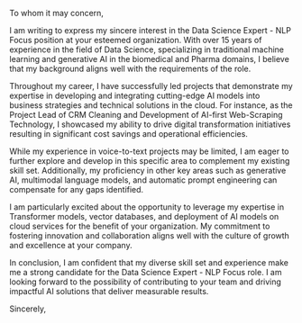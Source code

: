 To whom it may concern,

I am writing to express my sincere interest in the Data Science Expert - NLP Focus position at your esteemed organization. With over 15 years of experience in the field of Data Science, specializing in traditional machine learning and generative AI in the biomedical and Pharma domains, I believe that my background aligns well with the requirements of the role.

Throughout my career, I have successfully led projects that demonstrate my expertise in developing and integrating cutting-edge AI models into business strategies and technical solutions in the cloud. For instance, as the Project Lead of CRM Cleaning and Development of AI-first Web-Scraping Technology, I showcased my ability to drive digital transformation initiatives resulting in significant cost savings and operational efficiencies.

While my experience in voice-to-text projects may be limited, I am eager to further explore and develop in this specific area to complement my existing skill set. Additionally, my proficiency in other key areas such as generative AI, multimodal language models, and automatic prompt engineering can compensate for any gaps identified.

I am particularly excited about the opportunity to leverage my expertise in Transformer models, vector databases, and deployment of AI models on cloud services for the benefit of your organization. My commitment to fostering innovation and collaboration aligns well with the culture of growth and excellence at your company.

In conclusion, I am confident that my diverse skill set and experience make me a strong candidate for the Data Science Expert - NLP Focus role. I am looking forward to the possibility of contributing to your team and driving impactful AI solutions that deliver measurable results.

Sincerely,
